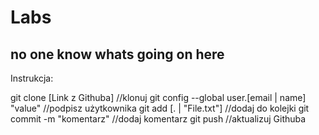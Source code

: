 # Labs
## no one know whats going on here ##
Instrukcja:


git clone [Link z Githuba]                         //klonuj
git config --global user.[email | name] "value"   //podpisz użytkownika
git add [. | "File.txt"]                         //dodaj do kolejki
git commit -m "komentarz"                       //dodaj komentarz
git push                                       //aktualizuj Githuba
